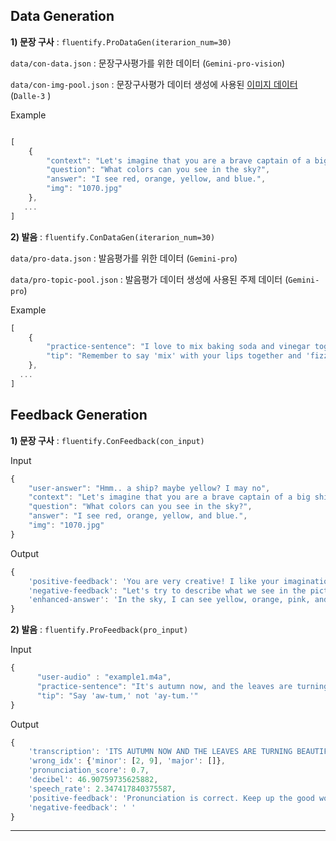 ## Data Generation ##

**1) 문장 구사** : ```fluentify.ProDataGen(iterarion_num=30)```

   
```data/con-data.json``` : 문장구사평가를 위한 데이터 (```Gemini-pro-vision```)

```data/con-img-pool.json```  : 문장구사평가 데이터 생성에 사용된 [이미지 데이터](https://huggingface.co/datasets/ehristoforu/dalle-3-images) (```Dalle-3``` ) 

Example 
```js

[
    {
        "context": "Let's imagine that you are a brave captain of a big ship. You are sailing on the high seas. Suddenly, you see a beautiful sunset. Look at this picture and tell me...",
        "question": "What colors can you see in the sky?",
        "answer": "I see red, orange, yellow, and blue.",
        "img": "1070.jpg"
    },
   ...
]
```
**2) 발음** : ```fluentify.ConDataGen(iterarion_num=30)```


```data/pro-data.json``` : 발음평가를 위한 데이터 (```Gemini-pro```)

```data/pro-topic-pool.json```  : 발음평가 데이터 생성에 사용된 주제 데이터 (```Gemini-pro```)

Example 
```js
[
    {
        "practice-sentence": "I love to mix baking soda and vinegar together to create a fizzy experiment.",
        "tip": "Remember to say 'mix' with your lips together and 'fizzy' with a big smile."
    },
  ...
]
```



## Feedback Generation ##

**1) 문장 구사** : ```fluentify.ConFeedback(con_input)```


Input
```js
{
    "user-answer": "Hmm.. a ship? maybe yellow? I may no",
    "context": "Let's imagine that you are a brave captain of a big ship. You are sailing on the high seas. Suddenly, you see a beautiful sunset. Look at this picture and tell me...",
    "question": "What colors can you see in the sky?",
    "answer": "I see red, orange, yellow, and blue.",
    "img": "1070.jpg"
}
```
Output
```js
{
    'positive-feedback': 'You are very creative! I like your imagination.', 
    'negative-feedback': "Let's try to describe what we see in the picture. First, look at the sky. What colors can you see there?",
    'enhanced-answer': 'In the sky, I can see yellow, orange, pink, and blue.'
}
```


**2) 발음** : ```fluentify.ProFeedback(pro_input)```

Input 
```js
{
      "user-audio" : "example1.m4a",
      "practice-sentence": "It's autumn now, and the leaves are turning beautiful colors.",
      "tip": "Say 'aw-tum,' not 'ay-tum.'"
}
```
Output
```js
{
    'transcription': 'ITS AUTUMN NOW AND THE LEAVES ARE TURNING BEAUTIFUL COLORS', 
    'wrong_idx': {'minor': [2, 9], 'major': []}, 
    'pronunciation_score': 0.7, 
    'decibel': 46.90759735625882, 
    'speech_rate': 2.347417840375587, 
    'positive-feedback': 'Pronunciation is correct. Keep up the good work!', 
    'negative-feedback': ' '
}
```
----
